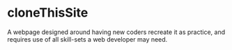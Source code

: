 # cloneThisSite
A webpage designed around having new coders recreate it as practice, and requires use of all skill-sets a web developer may need.
